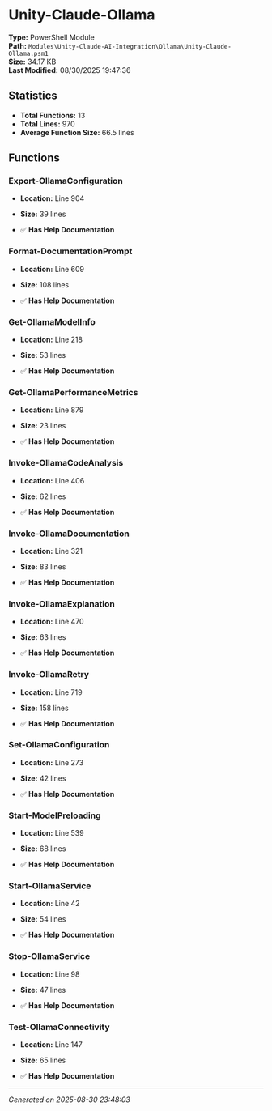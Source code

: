 # Unity-Claude-Ollama

**Type:** PowerShell Module  
**Path:** `Modules\Unity-Claude-AI-Integration\Ollama\Unity-Claude-Ollama.psm1`  
**Size:** 34.17 KB  
**Last Modified:** 08/30/2025 19:47:36  

## Statistics

- **Total Functions:** 13
- **Total Lines:** 970
- **Average Function Size:** 66.5 lines

## Functions


### Export-OllamaConfiguration

- **Location:** Line 904
- **Size:** 39 lines

- ✅ **Has Help Documentation** 
### Format-DocumentationPrompt

- **Location:** Line 609
- **Size:** 108 lines

- ✅ **Has Help Documentation** 
### Get-OllamaModelInfo

- **Location:** Line 218
- **Size:** 53 lines

- ✅ **Has Help Documentation** 
### Get-OllamaPerformanceMetrics

- **Location:** Line 879
- **Size:** 23 lines

- ✅ **Has Help Documentation** 
### Invoke-OllamaCodeAnalysis

- **Location:** Line 406
- **Size:** 62 lines

- ✅ **Has Help Documentation** 
### Invoke-OllamaDocumentation

- **Location:** Line 321
- **Size:** 83 lines

- ✅ **Has Help Documentation** 
### Invoke-OllamaExplanation

- **Location:** Line 470
- **Size:** 63 lines

- ✅ **Has Help Documentation** 
### Invoke-OllamaRetry

- **Location:** Line 719
- **Size:** 158 lines

- ✅ **Has Help Documentation** 
### Set-OllamaConfiguration

- **Location:** Line 273
- **Size:** 42 lines

- ✅ **Has Help Documentation** 
### Start-ModelPreloading

- **Location:** Line 539
- **Size:** 68 lines

- ✅ **Has Help Documentation** 
### Start-OllamaService

- **Location:** Line 42
- **Size:** 54 lines

- ✅ **Has Help Documentation** 
### Stop-OllamaService

- **Location:** Line 98
- **Size:** 47 lines

- ✅ **Has Help Documentation** 
### Test-OllamaConnectivity

- **Location:** Line 147
- **Size:** 65 lines

- ✅ **Has Help Documentation**

---
*Generated on 2025-08-30 23:48:03*
